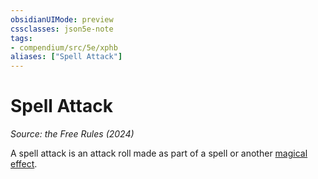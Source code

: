 ```yaml
---
obsidianUIMode: preview
cssclasses: json5e-note
tags:
- compendium/src/5e/xphb
aliases: ["Spell Attack"]
---
```

# Spell Attack
*Source: the Free Rules (2024)* 

A spell attack is an attack roll made as part of a spell or another [magical effect](rules/variant-rules/magical-effect-xphb.md).